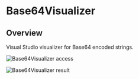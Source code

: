 # Base64Visualizer

## Overview
Visual Studio visualizer for Base64 encoded strings.

![Base64Visualizer access](https://www.dropbox.com/s/3wcm69kyihjj2ba/base64.1.png?dl=0)

![Base64Visualizer result](https://www.dropbox.com/s/6ail6j3wxamt61p/base64.png?dl=0)
